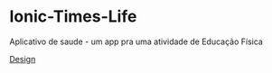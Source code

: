 # Ionic-Times-Life
Aplicativo de saude - um app pra uma atividade de Educação Física

 <a href="https://www.figma.com/file/43v2DIE43tnZO9TA25WnPK/Times-Life%F0%9F%98%8E?node-id=198%3A3468&t=f1WelNrVbrhV11jj-1">Design</a>
